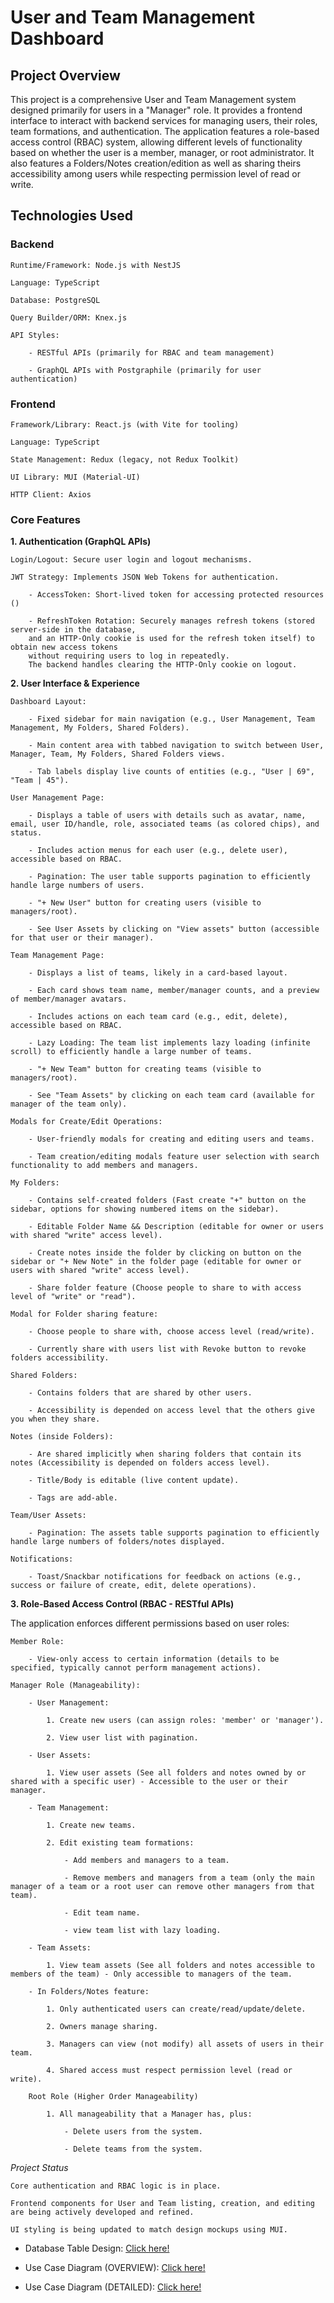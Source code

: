 # User and Team Management Dashboard

## Project Overview

This project is a comprehensive User and Team Management system designed primarily for users in a "Manager" role. It provides a frontend interface to interact with backend services for managing users, their roles, team formations, and authentication. The application features a role-based access control (RBAC) system, allowing different levels of functionality based on whether the user is a member, manager, or root administrator. It also features a Folders/Notes creation/edition as well as sharing theirs accessibility among users while respecting permission level of read or write.

## Technologies Used

### Backend

    Runtime/Framework: Node.js with NestJS

    Language: TypeScript

    Database: PostgreSQL

    Query Builder/ORM: Knex.js

    API Styles:

        - RESTful APIs (primarily for RBAC and team management)

        - GraphQL APIs with Postgraphile (primarily for user authentication)

### Frontend

    Framework/Library: React.js (with Vite for tooling)

    Language: TypeScript

    State Management: Redux (legacy, not Redux Toolkit)

    UI Library: MUI (Material-UI)

    HTTP Client: Axios

### Core Features

**1. Authentication (GraphQL APIs)**

    Login/Logout: Secure user login and logout mechanisms.

    JWT Strategy: Implements JSON Web Tokens for authentication.

        - AccessToken: Short-lived token for accessing protected resources ()

        - RefreshToken Rotation: Securely manages refresh tokens (stored server-side in the database,
        and an HTTP-Only cookie is used for the refresh token itself) to obtain new access tokens
        without requiring users to log in repeatedly.
        The backend handles clearing the HTTP-Only cookie on logout.

**2. User Interface & Experience**

    Dashboard Layout:

        - Fixed sidebar for main navigation (e.g., User Management, Team Management, My Folders, Shared Folders).

        - Main content area with tabbed navigation to switch between User, Manager, Team, My Folders, Shared Folders views.

        - Tab labels display live counts of entities (e.g., "User | 69", "Team | 45").

    User Management Page:

        - Displays a table of users with details such as avatar, name, email, user ID/handle, role, associated teams (as colored chips), and status.

        - Includes action menus for each user (e.g., delete user), accessible based on RBAC.

        - Pagination: The user table supports pagination to efficiently handle large numbers of users.

        - "+ New User" button for creating users (visible to managers/root).

        - See User Assets by clicking on "View assets" button (accessible for that user or their manager).

    Team Management Page:

        - Displays a list of teams, likely in a card-based layout.

        - Each card shows team name, member/manager counts, and a preview of member/manager avatars.

        - Includes actions on each team card (e.g., edit, delete), accessible based on RBAC.

        - Lazy Loading: The team list implements lazy loading (infinite scroll) to efficiently handle a large number of teams.

        - "+ New Team" button for creating teams (visible to managers/root).

        - See "Team Assets" by clicking on each team card (available for manager of the team only).

    Modals for Create/Edit Operations:

        - User-friendly modals for creating and editing users and teams.

        - Team creation/editing modals feature user selection with search functionality to add members and managers.

    My Folders:

        - Contains self-created folders (Fast create "+" button on the sidebar, options for showing numbered items on the sidebar).

        - Editable Folder Name && Description (editable for owner or users with shared "write" access level).

        - Create notes inside the folder by clicking on button on the sidebar or "+ New Note" in the folder page (editable for owner or users with shared "write" access level).

        - Share folder feature (Choose people to share to with access level of "write" or "read").

    Modal for Folder sharing feature:

        - Choose people to share with, choose access level (read/write).

        - Currently share with users list with Revoke button to revoke folders accessibility.

    Shared Folders:

        - Contains folders that are shared by other users.

        - Accessibility is depended on access level that the others give you when they share.

    Notes (inside Folders):

        - Are shared implicitly when sharing folders that contain its notes (Accessibility is depended on folders access level).

        - Title/Body is editable (live content update).

        - Tags are add-able.

    Team/User Assets:

        - Pagination: The assets table supports pagination to efficiently handle large numbers of folders/notes displayed.

    Notifications:

        - Toast/Snackbar notifications for feedback on actions (e.g., success or failure of create, edit, delete operations).

**3. Role-Based Access Control (RBAC - RESTful APIs)**

The application enforces different permissions based on user roles:

    Member Role:

        - View-only access to certain information (details to be specified, typically cannot perform management actions).

    Manager Role (Manageability):

        - User Management:

            1. Create new users (can assign roles: 'member' or 'manager').

            2. View user list with pagination.

        - User Assets:

            1. View user assets (See all folders and notes owned by or shared with a specific user) - Accessible to the user or their manager.

        - Team Management:

            1. Create new teams.

            2. Edit existing team formations:

                - Add members and managers to a team.

                - Remove members and managers from a team (only the main manager of a team or a root user can remove other managers from that team).

                - Edit team name.

                - view team list with lazy loading.

        - Team Assets:

            1. View team assets (See all folders and notes accessible to members of the team) - Only accessible to managers of the team.

        - In Folders/Notes feature:

            1. Only authenticated users can create/read/update/delete.

            2. Owners manage sharing.

            3. Managers can view (not modify) all assets of users in their team.

            4. Shared access must respect permission level (read or write).

        Root Role (Higher Order Manageability)

            1. All manageability that a Manager has, plus:

                - Delete users from the system.

                - Delete teams from the system.

_Project Status_

    Core authentication and RBAC logic is in place.

    Frontend components for User and Team listing, creation, and editing are being actively developed and refined.

    UI styling is being updated to match design mockups using MUI.

- Database Table Design: [Click here!](https://dbdiagram.io/d/Management-dashboard-68220b965b2fc4582f3cb992)

- Use Case Diagram (OVERVIEW): [Click here!](https://uml.planttext.com/plantuml/png/VLJ1JkCm4BtxAqOviAVy0K9K3KX8XGE5lQ8X6HgBnAxigH3QvT_ns4wQf8KS7FdDUyypuqckFQFZGz-fFr1ft3diuKbpHufbXMTF3j0qy4GXSey6TzIJOQZGjwyMNGEba62DOSaEAfXj-JF8HRd1JtjWs1ApDZkl_BisUvI3i6RhCl63lEr9TVJ6m1QSthKCZNPKixP672jwquPW9IAleXQAU-fVoHNZDYPut3zQox1gUcqAG0-o5Qle0NUc9QSPJKqg-S3b_xBCLJgLtmbCqZtMxm638lRbs8u2_Ya8py5JBOqe_chwICtRQC_nyEVrYw02-ZbvxGYPu25B1dQ21PdJA-g8QKPDKAH-JR9SNDhvB2DfcQM0FsSfqNcMWipfDutcv5qHe-xy8930AJqNDNLEKAHEYxgrNHFwUW4FDWX-gIw58F5z5enffEZAU-95eTiMtIWRw15Cc6Gpp50OrN7w7wb36LRVwhqV9geihqvEcuUcpkFCvTXnO1Q1oMoSaQJREok9xLn4nXjHyNl9w6IcJk58loRJX5_7Dm00)

- Use Case Diagram (DETAILED): [Click here!](https://uml.planttext.com/plantuml/svg/ZLTjR-Cs3FxkNq5qm98KJReD630SYkBIT1qsjBqXxQrV1WoApIH2PIkGb6Q-xVxxI4bEBCTjbm1fJJvyfoZwetN2k6sfiW5SIx4oeeH7wHHcZd_XiqK3eYhW4Obp9ognmX8h1zV2hXTQc0B638APe9-e8IDb3wucSPQy5RNUEdX0vsIrifbzbjL6i26HEsqYS8TMbzXYRYtchFEV3EXp9VBdbT7RgfXffGrySojNQ_VmN5-fBGQ4DWMQoFt-9_vw-jGOlOla7_mdaDbsdypNbWy6SoUgbTfxqSR_w3_ztjrynr_IDU2ueP2iIUeAbiGLy8B6oLmeK24tGvy92mHGk7IZZ7_1QJ0SvK6S4tkDIrbXyDzcNX1EFbTYwzPK5zBgiF1bEm5XeSDey7TOBWYnV_HrFJpFjNOmBKfPUINyoAQzJVYrMgEHb9SSOVWBLcY4aby4-pTYKEmI0z9IgAxU8EWb18jdlYEy-fGRH2Oa_xZ66cIm0UGwDm9m9rW6Ci5eHGyBL7h7p-Ka2yhXuj_nk56LDLvuOeXWGsKY6fmyrDPX2JDjy2IMjcctarkzaXMS0_sbqeGaplwQKXPJt1npb2--45pO6yHYGVh_h8QFMbW7zzh99MUTk7RKwF7KEjNqXyHTwpo5yz88C3DGKg4G7dMNjMI0hFxsz0XpN1gqQmhNXNeqMYAC6lAG17-q3oVwA17UBG-wbTQHXPrqQzW8Ia-gd86Ciwdyp22r7Dn7BGqwa9cImgzHeSC46aZ7qBrd0mjJQz7PhYk1ceJR6M3zuNfGErmbljIWj2XeT2K1C_BrW9cR1ioK5FvpGGtk3LwZ4r9PidalIZoBPyMUDRryQ1-METOKKzSs6aZ7q7sKlQbZHa_gRhIYiGVVSa_ZMpaCePwpb-VHgI2xjnA48_5TORRN4VMadfW6TtLZQz0EwQxkDHPa7jR2qBHyuahVOI8NMBsodXMDDNqoHr6SFz78GjYWAQK_ReUwUP4WqNkCOuQdUKu7bNJEyKK_uoWDdPLG6t9f1Z2cgHRcCLqJ-mjuZYeCdBNSMCOmjEzooBh4yVXoF-T89axK8O_hE8m9jAYRbZpp8tNKJDuetHfMAIEElPJO3AMKcdP87o-qmB7bGwcFUMavEtwqYjDdhyaxfoLUAiTvYUc8_9RbC1axZDOGV4Ka7iCURfWylGhzUUzmzYFZ5LNH40LtkFNXKwNgp3z7T6iK7vEz-gOfN-d5eQnojItm7FzsM1KZtvp391KZc5p2i9ss4No0YuiWSNdfuGT7teMtrBE72TudiKTzawt_1Jv4_oxSurkDHW8jYNtdzXXfzVoRGZ6_xqab1w4hsTJGo_bTTQQezrtjgrNnz0yRAMrYtKlcz7H-DPrvqG-dfqJW7lBxMYceeyhOVRp_4jCtaV2zbekA5krIqowb2Su3CeB91QDBNXFvbYosV0ffWGGkqYIZ506xb1qxrZb4xDpl-wdSSZ7CMxcW1P-cQ5mssG5UAosg9RjB_qlJkFIcsVI6QjkqmTxOkqxlFMmM2joGCh_rBtqz1k6YiM7UqAl02oeOKWCNy68diEDXCvfuFRUyUkQwSlmkjjqKrEEsxTj7-fVVwlu3)
